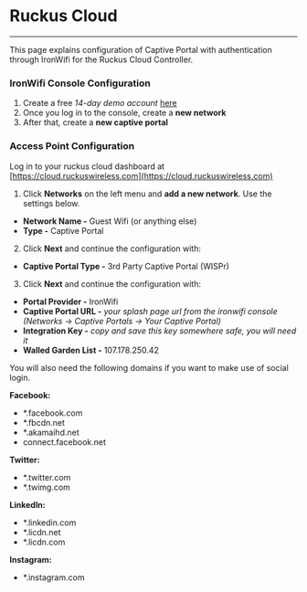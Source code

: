 # **Ruckus Cloud**

---

This page explains configuration of Captive Portal with authentication through IronWifi for the Ruckus Cloud Controller. 

### IronWifi Console Configuration

1. Create a free _14-day demo account_ [here](https://console.ironwifi.com/register)
2. Once you log in to the console, create a **new network**
3. After that, create a **new captive portal**

### Access Point Configuration

Log in to your ruckus cloud dashboard at [https://cloud.ruckuswireless.com](https://cloud.ruckuswireless.com)

1. Click **Networks** on the left menu and **add a new network**. Use the settings below.

- **Network Name -** Guest Wifi (or anything else) 
- **Type -** Captive Portal

2. Click **Next** and continue the configuration with:

- **Captive Portal Type -** 3rd Party Captive Portal (WISPr)

3. Click **Next** and continue the configuration with:

- **Portal Provider -** IronWifi
- **Captive Portal URL -** *your splash page url from the ironwifi console (Networks -> Captive Portals -> Your Captive Portal)*
- **Integration Key -** *copy and save this key somewhere safe, you will need it*
- **Walled Garden List -** 107.178.250.42

You will also need the following domains if you want to make use of social login.

**Facebook:**
- *.facebook.com
- *.fbcdn.net
- *.akamaihd.net
- connect.facebook.net

**Twitter:**
- *.twitter.com
- *.twimg.com

**LinkedIn:**
- *.linkedin.com
- *.licdn.net
- *.licdn.com

**Instagram:**
- *.instagram.com
